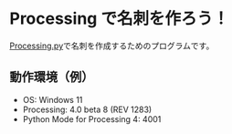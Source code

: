 # Processing で名刺を作ろう！

[Processing.py](https://py.processing.org/)で名刺を作成するためのプログラムです。

## 動作環境（例）

- OS: Windows 11
- Processing: 4.0 beta 8 (REV 1283)
- Python Mode for Processing 4: 4001
